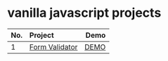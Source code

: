# vanilla javascript projects

| **No.** | **Project** | **Demo** |
|---|:---|---:|
| 1 | [Form Validator](https://mglee-developer.github.io/vanillaprojects/form-validator/) | [DEMO](https://mglee-developer.github.io/vanillaprojects/form-validator/) |